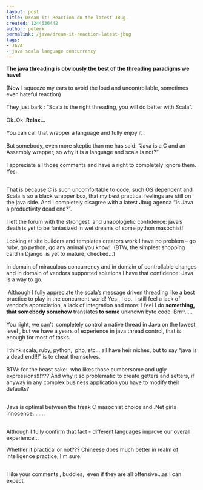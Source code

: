 ```yaml
---
layout: post
title: Dream it! Reaction on the latest JBug.
created: 1244536442
author: peterk
permalink: /java/dream-it-reaction-latest-jbug
tags:
- JAVA
- java scala language concurrency
---
```

<p><strong>The java threading is obviously the best of the threading paradigms we have!</strong><br />
<br />
(Now I squeeze my ears to avoid the loud and uncontrollable, sometimes even hateful reaction)<br />
<br />
They just bark : &ldquo;Scala is the right threading, you will do better with Scala&rdquo;.<br />
<br />
Ok..Ok..<strong>Relax...</strong><br />
<br />
You can call that wrapper a language and fully enjoy it .<br />
<br />
But somebody, even more skeptic than me has said: &ldquo;Java is a C and an Assembly wrapper, so why it is a language and scala is not?&rdquo;<br />
<br />
I appreciate all those comments and have a right to completely ignore them.<br />
Yes.</p>
<p><br />
That is because C is such uncomfortable to code, such OS dependent and Scala is so a black wrapper box, that my best practical feelings are still on the java side. And I completely disagree with a latest Jbug agenda &ldquo;Is Java a productivity dead end?&rdquo;.<br />
<br />
I left the forum with the strongest&nbsp; and unapologetic confidence: java&rsquo;s death is yet to be fantasized in wet dreams of some python masochist!<br />
<br />
Looking at site builders and templates creators work I have no problem &ndash; go ruby, go python, go any animal you know!&nbsp; (BTW, the simplest shopping card in Django&nbsp; is yet to mature, checked&hellip;) <br />
<br />
In domain of miraculous concurrency and in domain of controllable changes and in domain of vendors supported solutions I have that confidence: Java is a way to go. <br />
<br />
&nbsp;Although I fully appreciate the scala&rsquo;s message driven threading like a best practice to play in the concurrent world! Yes , I do.&nbsp; I still feel a lack of vendor&rsquo;s appreciation, a lack of integration and more: I feel I do <strong>something, that somebody somehow</strong> translates<strong> to some</strong> unknown byte code. Brrrr..... <br />
<br />
You right, we can&rsquo;t&nbsp; completely control a native thread in Java on the lowest level , but we have a years of experience in java thread control, that is enough for most of tasks.<br />
<br />
I think scala, ruby, python,&nbsp; php, etc&hellip; all have heir niches, but to say &ldquo;java is a dead end!!!&rdquo; is to cheat themselves. <br />
<br />
BTW: for the beast sake:&nbsp; who likes those cumbersome and ugly expressions!!!??? And why it so problematic to create getters and setters, if anyway in any complex business application you have to modify their defaults?</p>
<p><br />
Java is optimal between the freak C masochist choice and .Net girls innocence........</p>
<p><br />
Although I fully confirm that fact - different languages improve our overall experience...</p>
<p>Whether it practical or not??? Chineese does much better in realm of intelligence practice, I'm sure.</p>
<p><br />
I like your comments , buddies,&nbsp; even if they are all offensive&hellip;as I can expect.</p>
